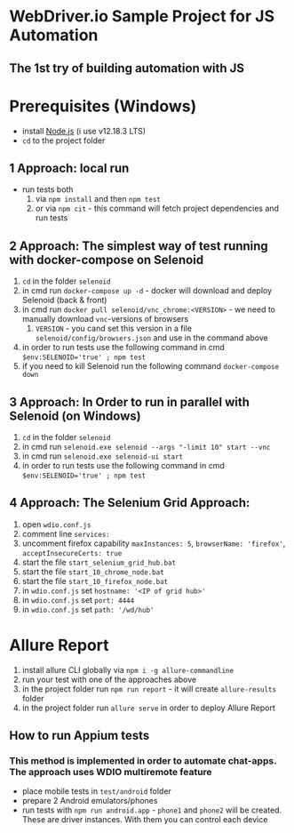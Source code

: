 # WebDriver.io Sample Project for JS Automation
## The 1st try of building automation with JS

# Prerequisites (Windows)
* install [Node.js][link] (i use v12.18.3 LTS)
* `cd` to the project folder

## 1 Approach: local run
* run tests both
    1. via `npm install` and then `npm test`
    2. or via `npm cit` - this command will fetch project dependencies and run tests

 ## 2 Approach: The simplest way of test running with docker-compose on Selenoid
 1. `cd` in the folder `selenoid`
 2. in cmd run `docker-compose up -d` - docker will download and deploy Selenoid (back & front)
 3. in cmd run `docker pull selenoid/vnc_chrome:<VERSION>` - we need to manually download `vnc`-versions of browsers
    1. `VERSION` - you cand set this version in a file `selenoid/config/browsers.json` and use in the command above
 4. in order to run tests use the following command in cmd `$env:SELENOID='true' ; npm test`
 5. if you need to kill Selenoid run the following command `docker-compose down`

 
 ## 3 Approach: In Order to run in parallel with Selenoid (on Windows)
 1. `cd` in the folder `selenoid`
 2. in cmd run `selenoid.exe selenoid --args "-limit 10" start --vnc`
 3. in cmd run `selenoid.exe selenoid-ui start`
 4. in order to run tests use the following command in cmd `$env:SELENOID='true' ; npm test`


## 4 Approach: The Selenium Grid Approach:
1. open `wdio.conf.js`
2. comment line `services:`
3. uncomment firefox capability `maxInstances: 5`, `browserName: 'firefox'`, `acceptInsecureCerts: true`
4. start the file `start_selenium_grid_hub.bat`
5. start the file `start_10_chrome_node.bat`
6. start the file `start_10_firefox_node.bat`
7. in `wdio.conf.js` set `hostname: '<IP of grid hub>'`
8. in `wdio.conf.js` set `port: 4444`
9. in `wdio.conf.js` set `path: '/wd/hub'`

# Allure Report
1. install allure CLI globally via `npm i -g allure-commandline`
2. run your test with one of the approaches above
3. in the project folder run `npm run report` - it will create `allure-results` folder
4. in the project folder run `allure serve` in order to deploy Allure Report

## How to run Appium tests
### This method is implemented in order to automate chat-apps. The approach uses WDIO multiremote feature
* place mobile tests in `test/android` folder
* prepare 2 Android emulators/phones
* run tests with `npm run android.app` - `phone1` and `phone2` will be created. These are driver instances. With them you can control each device

[link]: https://nodejs.org/dist/v12.18.3/node-v12.18.3-x64.msi
